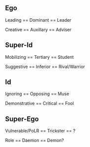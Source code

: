 
## Ego

Leading == Dominant == Leader

Creative == Auxillary == Adviser

## Super-Id

Mobilizing == Tertiary == Student

Suggestive == Inferior == Rival/Warrior

## Id

Ignoring == Opposing == Muse

Demonstrative == Critical == Fool

## Super-Ego

Vulnerable/PoLR == Trickster == ?

Role == Daemon == Demon?
